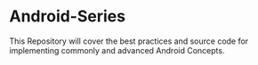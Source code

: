 # Android-Series

This Repository will cover the best practices and source code for implementing commonly and advanced Android Concepts.
